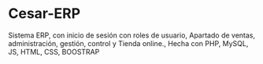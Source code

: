 # Cesar-ERP
Sistema ERP, con inicio de sesión con roles de usuario, Apartado de ventas,  administración, gestión, control y Tienda online., Hecha con PHP, MySQL, JS, HTML, CSS, BOOSTRAP

